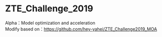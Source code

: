# ZTE_Challenge_2019  
Alpha：Model optimization and acceleration  
Modify based on：https://github.com/hey-yahei/ZTE_Challenge2019_MOA  
